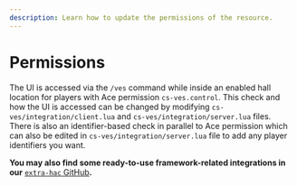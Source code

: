 ```yaml
---
description: Learn how to update the permissions of the resource.
---
```


# Permissions

The UI is accessed via the `/ves` command while inside an enabled hall location for players with Ace permission `cs-ves.control`. This check and how the UI is accessed can be changed by modifying `cs-ves/integration/client.lua` and `cs-ves/integration/server.lua` files. There is also an identifier-based check in parallel to Ace permission which can also be edited in `cs-ves/integration/server.lua` file to add any player identifiers you want.

**You may also find some ready-to-use framework-related integrations in our** [`extra-hac` GitHub](https://github.com/criticalscripts-shop/extra-hac/tree/main/cs-ves/integration)**.**
